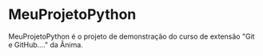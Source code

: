 # MeuProjetoPython
MeuProjetoPython é o projeto de demonstração do curso de extensão "Git e GitHub...." da Ânima.
